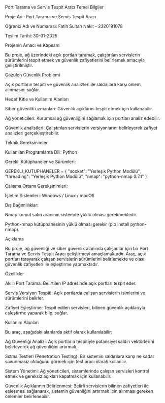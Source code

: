 Port Tarama ve Servis Tespit Aracı
Temel Bilgiler

Proje Adı: Port Tarama ve Servis Tespit Aracı

Öğrenci Adı ve Numarası: Fatih Sultan Nakit - 2320191078

Teslim Tarihi: 30-01-2025

Projenin Amacı ve Kapsamı

Bu proje, ağ üzerindeki açık portları taramak, çalıştırılan servislerin sürümlerini tespit etmek ve güvenlik zafiyetlerini belirlemek amacıyla geliştirilmiştir.

Çözülen Güvenlik Problemi

Açık portların tespiti ve güvenlik analizleri ile saldırılara karşı önlem alınmasını sağlar.

Hedef Kitle ve Kullanım Alanları

Siber güvenlik uzmanları: Güvenlik açıklarını tespit etmek için kullanabilir.

Ağ yöneticileri: Kurumsal ağ güvenliğini sağlamak için portları analiz edebilir.

Güvenlik analistleri: Çalıştırılan servislerin versiyonlarını belirleyerek zafiyet analizleri gerçekleştirebilir.

Teknik Gereksinimler

Kullanılan Programlama Dili: Python

Gerekli Kütüphaneler ve Sürümleri:

GEREKLI_KUTUPHANELER = {
    "socket": "Yerleşik Python Modülü",
    "threading": "Yerleşik Python Modülü",
    "nmap": "python-nmap 0.7.1"
}

Çalışma Ortamı Gereksinimleri:

İşletim Sistemleri: Windows / Linux / macOS

Dış Bağımlılıklar:

Nmap komut satırı aracının sistemde yüklü olması gerekmektedir.

Python-nmap kütüphanesinin yüklü olması gerekir (pip install python-nmap).

Açıklama

Bu proje, ağ güvenliği ve siber güvenlik alanında çalışanlar için bir Port Tarama ve Servis Tespit Aracı geliştirmeyi amaçlamaktadır. Araç, açık portları tarayarak çalışan servislerin sürümlerini belirlemekte ve olası güvenlik zafiyetleri ile eşleştirme yapmaktadır.

Özellikler

Akıllı Port Tarama: Belirtilen IP adresinde açık portları tespit eder.

Servis Versiyon Tespiti: Açık portlarda çalışan servislerin isimlerini ve sürümlerini belirler.

Zafiyet Eşleştirme: Tespit edilen servisleri, bilinen güvenlik açıklarıyla eşleştirme yaparak bilgi sağlar.

Kullanım Alanları

Bu araç, aşağıdaki alanlarda aktif olarak kullanılabilir:

Ağ Güvenliği Analizi: Açık portların tespitiyle potansiyel saldırı vektörlerini belirleyerek ağ güvenliğini artırmak.

Sızma Testleri (Penetration Testing): Bir sistemin saldırılara karşı ne kadar savunmasız olduğunu görmek için test aracı olarak kullanılır.

Sistem Yönetimi: Ağ yöneticileri, sistemlerinde çalışan servisleri kontrol etmek ve gereksiz açıkları kapatmak için kullanabilir.

Güvenlik Açıklarının Belirlenmesi: Belirli servislerin bilinen zafiyetleri ile eşleşmesi sağlanarak, sistemin güvenliğini artırmak için alınması gereken önlemler belirlenebilir.

